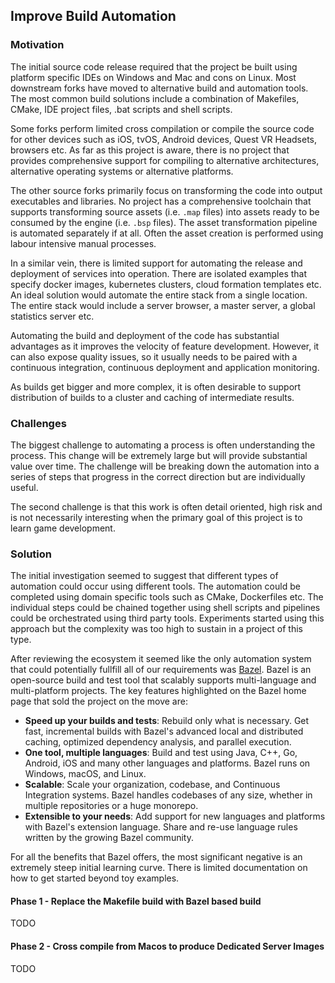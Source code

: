 ## Improve Build Automation

### Motivation

The initial source code release required that the project be built using platform specific IDEs on Windows and Mac and cons on Linux. Most downstream forks have moved to alternative build and automation tools. The most common build solutions include a combination of Makefiles, CMake, IDE project files, .bat scripts and shell scripts.

Some forks perform limited cross compilation or compile the source code for other devices such as iOS, tvOS, Android devices, Quest VR Headsets, browsers etc. As far as this project is aware, there is no project that provides comprehensive support for compiling to alternative architectures, alternative operating systems or alternative platforms.

The other source forks primarily focus on transforming the code into output executables and libraries. No project has a comprehensive toolchain that supports transforming source assets (i.e. `.map` files) into assets ready to be consumed by the engine (i.e. `.bsp` files). The asset transformation pipeline is automated separately if at all. Often the asset creation is performed using labour intensive manual processes.

In a similar vein, there is limited support for automating the release and deployment of services into operation. There are isolated examples that specify docker images, kubernetes clusters, cloud formation templates etc. An ideal solution would automate the entire stack from a single location. The entire stack would include a server browser, a master server, a global statistics server etc.

Automating the build and deployment of the code has substantial advantages as it improves the velocity of feature development. However, it can also expose quality issues, so it usually needs to be paired with a continuous integration, continuous deployment and application monitoring.

As builds get bigger and more complex, it is often desirable to support distribution of builds to a cluster and caching of intermediate results.

### Challenges

The biggest challenge to automating a process is often understanding the process. This change will be extremely large but will provide substantial value over time. The challenge will be breaking down the automation into a series of steps that progress in the correct direction but are individually useful.

The second challenge is that this work is often detail oriented, high risk and is not necessarily interesting when the primary goal of this project is to learn game development.

### Solution

The initial investigation seemed to suggest that different types of automation could occur using different tools. The automation could be completed using domain specific tools such as CMake, Dockerfiles etc. The individual steps could be chained together using shell scripts and pipelines could be orchestrated using third party tools. Experiments started using this approach but the complexity was too high to sustain in a project of this type.

After reviewing the ecosystem it seemed like the only automation system that could potentially fullfill all of our requirements was [Bazel](https://bazel.build/). Bazel is an open-source build and test tool that scalably supports multi-language and multi-platform projects. The key features highlighted on the Bazel home page that sold the project on the move are:

* **Speed up your builds and tests**: Rebuild only what is necessary. Get fast, incremental builds with Bazel's advanced local and distributed caching, optimized dependency analysis, and parallel execution.
* **One tool, multiple languages**: Build and test using Java, C++, Go, Android, iOS and many other languages and platforms. Bazel runs on Windows, macOS, and Linux.
* **Scalable**: Scale your organization, codebase, and Continuous Integration systems. Bazel handles codebases of any size, whether in multiple repositories or a huge monorepo.
* **Extensible to your needs**: Add support for new languages and platforms with Bazel's extension language. Share and re-use language rules written by the growing Bazel community.

For all the benefits that Bazel offers, the most significant negative is an extremely steep initial learning curve. There is limited documentation on how to get started beyond toy examples.

<a name="phase1" ></a>

#### Phase 1 - Replace the Makefile build with Bazel based build

TODO

<a name="phase2" ></a>

#### Phase 2 - Cross compile from Macos to produce Dedicated Server Images

TODO
